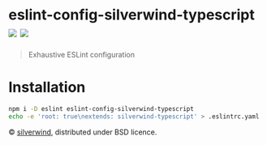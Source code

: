 # eslint-config-silverwind-typescript [![](https://img.shields.io/npm/v/eslint-config-silverwind-typescript.svg)](https://www.npmjs.org/package/eslint-config-silverwind-typescript) [![](https://img.shields.io/badge/licence-bsd-blue.svg)](https://raw.githubusercontent.com/silverwind/eslint-config-silverwind-typescript/master/LICENSE)
> Exhaustive ESLint configuration

# Installation

``` bash
npm i -D eslint eslint-config-silverwind-typescript
echo -e 'root: true\nextends: silverwind-typescript' > .eslintrc.yaml
```

© [silverwind](https://github.com/silverwind), distributed under BSD licence.
